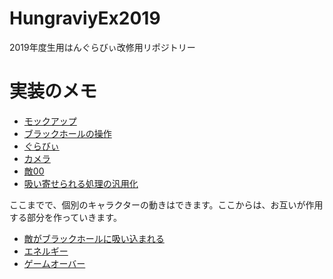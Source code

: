 # HungraviyEx2019
 2019年度生用はんぐらびぃ改修用リポジトリー

# 実装のメモ
- [モックアップ](https://github.com/dat19/HungraviyEx2019/blob/master/Documents/Mockup.md)
- [ブラックホールの操作](https://github.com/dat19/HungraviyEx2019/blob/master/Documents/Blackhole.md)
- [ぐらびぃ](https://github.com/dat19/HungraviyEx2019/blob/master/Documents/Graviy.md)
- [カメラ](https://github.com/dat19/HungraviyEx2019/blob/master/Documents/Camera.md)
- [敵00](https://github.com/dat19/HungraviyEx2019/blob/master/Documents/Enemy00.md)
- [吸い寄せられる処理の汎用化](https://github.com/dat19/HungraviyEx2019/blob/master/Documents/Suiyose.md)

ここまでで、個別のキャラクターの動きはできます。ここからは、お互いが作用する部分を作っていきます。

- [敵がブラックホールに吸い込まれる](https://github.com/dat19/HungraviyEx2019/blob/master/Documents/EnemyInBlackhole.md)
- [エネルギー](https://github.com/dat19/HungraviyEx2019/blob/master/Documents/Energy.md)
- [ゲームオーバー](Documents/GameOver.md)
